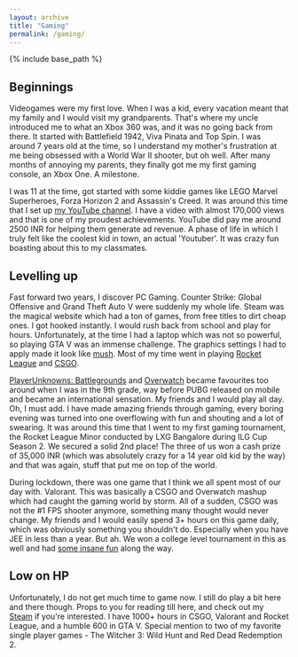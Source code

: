 ```yaml
---
layout: archive
title: "Gaming"
permalink: /gaming/
---
```


{% include base_path %}

## Beginnings

Videogames were my first love. When I was a kid, every vacation meant that my family and I would visit my grandparents. That's where my uncle introduced me to what an Xbox 360 was, and it was no going back from there. It started with Battlefield 1942, Viva Pinata and Top Spin. I was around 7 years old at the time, so I understand my mother's frustration at me being obsessed with a World War II shooter, but oh well. After many months of annoying my parents, they finally got me my first gaming console, an Xbox One. A milestone.<br>

I was 11 at the time, got started with some kiddie games like LEGO Marvel Superheroes, Forza Horizon 2 and Assassin's Creed. It was around this time that I set up [my YouTube channel](https://www.youtube.com/channel/UC6wgtLI9vE8KaSETq1AS2pw). I have a video with almost 170,000 views and that is one of my proudest achievements. YouTube did pay me around 2500 INR for helping them generate ad revenue. A phase of life in which I truly felt like the coolest kid in town, an actual 'Youtuber'. It was crazy fun boasting about this to my classmates.<br>

## Levelling up

Fast forward two years, I discover PC Gaming. Counter Strike: Global Offensive and Grand Theft Auto V were suddenly my whole life. Steam was the magical website which had a ton of games, from free titles to dirt cheap ones. I got hooked instantly. I would rush back from school and play for hours. Unfortunately, at the time I had a laptop which was not so powerful, so playing GTA V was an immense challenge. The graphics settings I had to apply made it look like [mush](https://www.youtube.com/watch?v=77kTjAVkzZg). Most of my time went in playing [Rocket League](https://www.youtube.com/watch?v=okn316t5JN8) and [CSGO](https://www.youtube.com/watch?v=m7LXlddsDg0).<br>

[PlayerUnknowns: Battlegrounds](https://www.youtube.com/watch?v=WkiY90FRRyg) and [Overwatch](https://www.youtube.com/watch?v=IjiWvKgHKOY) became favourites too around when I was in the 9th grade, way before PUBG released on mobile and became an international sensation. My friends and I would play all day. Oh, I must add. I have made amazing friends through gaming, every boring evening was turned into one overflowing with fun and shouting and a lot of swearing. It was around this time that I went to my first gaming tournament, the Rocket League Minor conducted by LXG Bangalore during ILG Cup Season 2. We secured a solid 2nd place! The three of us won a cash prize of 35,000 INR (which was absolutely crazy for a 14 year old kid by the way) and that was again, stuff that put me on top of the world.<br>

During lockdown, there was one game that I think we all spent most of our day with. Valorant. This was basically a CSGO and Overwatch mashup which had caught the gaming world by storm. All of a sudden, CSGO was not the #1 FPS shooter anymore, something many thought would never change. My friends and I would easily spend 3+ hours on this game daily, which was obviously something you shouldn't do. Especially when you have JEE in less than a year. But ah. We won a college level tournament in this as well and had [some insane fun](https://www.youtube.com/watch?v=0GVBsvLCzpE) along the way.<br>

## Low on HP

Unfortunately, I do not get much time to game now. I still do play a bit here and there though. Props to you for reading till here, and check out my [Steam](https://steamcommunity.com/id/the_aftershock) if you're interested. I have 1000+ hours in CSGO, Valorant and Rocket League, and a humble 600 in GTA V. Special mention to two of my favorite single player games - The Witcher 3: Wild Hunt and Red Dead Redemption 2.
